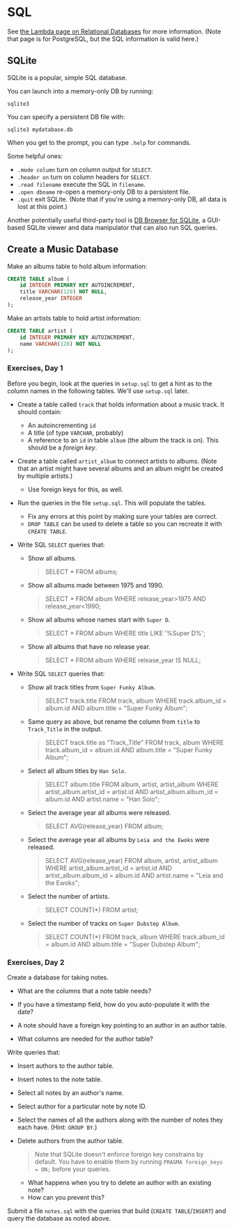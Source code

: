 # SQL

See [the Lambda page on Relational
Databases](https://github.com/LambdaSchool/Relational-Databases) for more
information. (Note that page is for PostgreSQL, but the SQL information is valid
here.)

## SQLite

SQLite is a popular, simple SQL database.

You can launch into a memory-only DB by running:

```
sqlite3
```

You can specify a persistent DB file with:

```
sqlite3 mydatabase.db
```

When you get to the prompt, you can type `.help` for commands.

Some helpful ones:

* `.mode column` turn on column output for `SELECT`.
* `.header on` turn on column headers for `SELECT`.
* `.read filename` execute the SQL in `filename`.
* `.open dbname` re-open a memory-only DB to a persistent file.
* `.quit` exit SQLite. (Note that if you're using a memory-only DB, all
  data is lost at this point.)

Another potentially useful third-party tool is [DB Browser for
SQLite](https://sqlitebrowser.org/), a GUI-based SQLite viewer and data
manipulator that can also run SQL queries.


## Create a Music Database

Make an albums table to hold album information:

```sql
CREATE TABLE album (
    id INTEGER PRIMARY KEY AUTOINCREMENT,
    title VARCHAR(128) NOT NULL,
    release_year INTEGER
);
```

Make an artists table to hold artist information:

```sql
CREATE TABLE artist (
    id INTEGER PRIMARY KEY AUTOINCREMENT,
    name VARCHAR(128) NOT NULL
);
```


### Exercises, Day 1

Before you begin, look at the queries in `setup.sql` to get a hint as to the
column names in the following tables. We'll use `setup.sql` later.

* Create a table called `track` that holds information about a music track. It should contain:
  * An autoincrementing `id`
  * A title (of type `VARCHAR`, probably)
  * A reference to an `id` in table `album` (the album the track is on). This
    should be a _foreign key_.

* Create a table called `artist_album` to connect artists to albums. (Note that
  an artist might have several albums and an album might be created by multiple
  artists.)
  * Use foreign keys for this, as well.
 
* Run the queries in the file `setup.sql`. This will populate the tables.
  * Fix any errors at this point by making sure your tables are correct.
  * `DROP TABLE` can be used to delete a table so you can recreate it with
    `CREATE TABLE`.

* Write SQL `SELECT` queries that:
  * Show all albums.
    > SELECT * FROM albums;

  * Show all albums made between 1975 and 1990.
    > SELECT * FROM album WHERE release_year>1975 AND release_year<1990;

  * Show all albums whose names start with `Super D`.
    > SELECT * FROM album WHERE title LIKE '%Super D%';

  * Show all albums that have no release year.
    > SELECT * FROM album WHERE release_year IS NULL;

* Write SQL `SELECT` queries that:
  * Show all track titles from `Super Funky Album`.
    > SELECT track.title FROM track, album WHERE track.album_id = album.id AND album.title = "Super Funky Album";

  * Same query as above, but rename the column from `title` to `Track_Title` in
    the output.
    > SELECT track.title as "Track_Title" FROM track, album WHERE track.album_id = album.id AND album.title = "Super Funky Album";

  * Select all album titles by `Han Solo`.
    > SELECT album.title FROM album, artist, artist_album WHERE artist_album.artist_id = artist.id AND artist_album.album_id = album.id AND artist.name = "Han Solo";

  * Select the average year all albums were released.
    > SELECT AVG(release_year) FROM album;

  * Select the average year all albums by `Leia and the Ewoks` were released.
    > SELECT AVG(release_year) FROM album, artist, artist_album WHERE artist_album.artist_id = artist.id AND artist_album.album_id = album.id AND artist.name = "Leia and the Ewoks";

  * Select the number of artists.
    > SELECT COUNT(*) FROM artist;

  * Select the number of tracks on `Super Dubstep Album`.
    > SELECT COUNT(*) FROM track, album WHERE track.album_id = album.id AND album.title = "Super Dubstep Album";

### Exercises, Day 2

Create a database for taking notes.

* What are the columns that a note table needs?

* If you have a timestamp field, how do you auto-populate it with the date?

* A note should have a foreign key pointing to an author in an author table.

* What columns are needed for the author table?

Write queries that:

* Insert authors to the author table.

* Insert notes to the note table.

* Select all notes by an author's name.

* Select author for a particular note by note ID.

* Select the names of all the authors along with the number of notes they each have. (Hint: `GROUP BY`.)

* Delete authors from the author table.
  > Note that SQLite doesn't enforce foreign key constrains by default. You have
  > to enable them by running `PRAGMA foreign_keys = ON;` before your queries.
  
  * What happens when you try to delete an author with an existing note?
  * How can you prevent this?

Submit a file `notes.sql` with the queries that build (`CREATE TABLE`/`INSERT`)
and query the database as noted above.

